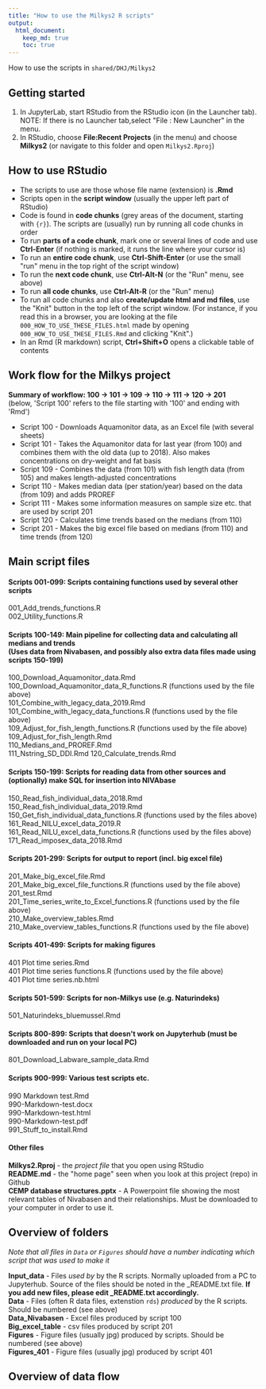 ```yaml
---
title: "How to use the Milkys2 R scripts"
output: 
  html_document:
    keep_md: true
    toc: true
---
```


How to use the scripts in `shared/DHJ/Milkys2` 

## Getting started  
1. In JupyterLab, start RStudio from the RStudio icon (in the Launcher tab). NOTE: If there is no Launcher tab,select "File : New Launcher" in the menu.   
2. In RStudio, choose **File:Recent Projects** (in the menu) and choose **Milkys2** (or navigate to this folder and open `Milkys2.Rproj`)   

## How to use RStudio  
- The scripts to use are those whose file name (extension) is **.Rmd**  
- Scripts open in the **script window** (usually the upper left part of RStudio)  
- Code is found in **code chunks** (grey areas of the document, starting with `{r}`). The scripts are (usually) run by running all code chunks in order  
- To run **parts of a code chunk**, mark one or several lines of code and use **Ctrl-Enter** (if nothing is marked, it runs the line where your cursor is)  
- To run an **entire code chunk**, use **Ctrl-Shift-Enter** (or use the small "run" menu in the top right of the script window)  
- To run the **next code chunk**, use **Ctrl-Alt-N** (or the "Run" menu, see above)    
- To run **all code chunks**, use **Ctrl-Alt-R** (or the "Run" menu)    
- To run all code chunks and also **create/update html and md files**, use the "Knit" button in the top left of the script window. (For instance, if you read this in a browser, you are looking at the file `000_HOW_TO_USE_THESE_FILES.html` made by opening `000_HOW_TO_USE_THESE_FILES.Rmd` and clicking "Knit".)     
- In an Rmd (R markdown) script, **Ctrl+Shift+O** opens a clickable table of contents    
  


## Work flow for the Milkys project   
**Summary of workflow: 100 -> 101 -> 109 -> 110 -> 111 -> 120 -> 201**  
  (below, 'Script 100' refers to the file starting with '100' and ending with 'Rmd')
- Script 100 - Downloads Aquamonitor data, as an Excel file (with several sheets)  
- Script 101 - Takes the Aquamonitor data for last year (from 100) and combines them
with the old data (up to 2018). Also makes concentrations on dry-weight and
fat basis
- Script 109 - Combines the data (from 101) with fish length data (from 105) and makes length-adjusted concentrations  
- Script 110 - Makes median data (per station/year) based on the data (from 109) and adds PROREF   
- Script 111 - Makes some information measures on sample size etc. that are used by script 201 
- Script 120 - Calculates time trends based on the medians (from 110)  
- Script 201 - Makes the big excel file based on medians (from 110) and time trends (from 120)  

## Main script files  
#### Scripts 001-099: Scripts containing functions used by several other scripts    
001_Add_trends_functions.R               
002_Utility_functions.R
  
#### Scripts 100-149: Main pipeline for collecting data and calculating all medians and trends <br> (Uses data from Nivabasen, and possibly also extra data files made using scripts 150-199)   
100_Download_Aquamonitor_data.Rmd            
100_Download_Aquamonitor_data_R_functions.R (functions used by the file above)   
101_Combine_with_legacy_data_2019.Rmd             
101_Combine_with_legacy_data_functions.R (functions used by the file above)      
109_Adjust_for_fish_length_functions.R (functions used by the file above)       
109_Adjust_for_fish_length.Rmd               
110_Medians_and_PROREF.Rmd             
111_Nstring_SD_DDI.Rmd
120_Calculate_trends.Rmd                    
  
#### Scripts 150-199: Scripts for reading data from other sources and (optionally) make SQL for insertion into NIVAbase  
150_Read_fish_individual_data_2018.Rmd       
150_Read_fish_individual_data_2019.Rmd      
150_Get_fish_individual_data_functions.R (functions used by the files above)     
161_Read_NILU_excel_data_2019.R                   
161_Read_NILU_excel_data_functions.R (functions used by the files above)               
171_Read_imposex_data_2018.Rmd                    
  
#### Scripts 201-299: Scripts for output to report (incl. big excel file)  
201_Make_big_excel_file.Rmd                  
201_Make_big_excel_file_functions.R (functions used by the file above)         
201_test.Rmd                                 
201_Time_series_write_to_Excel_functions.R (functions used by the file above)   
210_Make_overview_tables.Rmd  
210_Make_overview_tables_functions.R (functions used by the file above)  
  
#### Scripts 401-499: Scripts for making figures 
401 Plot time series.Rmd                     
401 Plot time series functions.R (functions used by the file above)             
401 Plot time series.nb.html                 
  
#### Scripts 501-599: Scripts for non-Milkys use (e.g. Naturindeks)   
501_Naturindeks_bluemussel.Rmd               
  
#### Scripts 800-899: Scripts that doesn't work on Jupyterhub (must be downloaded and run on your local PC)    
801_Download_Labware_sample_data.Rmd         
  
#### Scripts 900-999: Various test scripts etc.  
990 Markdown test.Rmd                        
990-Markdown-test.docx                       
990-Markdown-test.html                       
990-Markdown-test.pdf                        
991_Stuff_to_install.Rmd       

#### Other files  
**Milkys2.Rproj** - the *project file* that you open using RStudio                                
**README.md** - the "home page" seen when you look at this project (repo) in Github       
**CEMP database structures.pptx** - A Powerpoint file showing the most relevant tables of Nivabasen and their relationships. Must be downloaded to your computer in order to use it.      

## Overview of folders  
*Note that all files in `Data` or `Figures` should have a number indicating which script that was used to make it*                                     
  
**Input_data** - Files *used by* by the R scripts. Normally uploaded from a PC to Jupyterhub. Source of the files should be noted in the _README.txt file.  **If you add new files, please edit _README.txt accordingly.**                     
**Data** - Files (often R data files, extenstion `rds`) *produced* by the R scripts. Should be numbered (see above)               
**Data_Nivabasen** - Excel files produced by script 100                                 
**Big_excel_table** - csv files produced by script 201  
**Figures** - Figure files (usually jpg) produced by scripts. Should be numbered (see above)                                         
**Figures_401** - Figure files (usually jpg) produced by script 401  


## Overview of data flow



<!--html_preserve--><div id="htmlwidget-d2cb844f2179cf4a35fd" style="width:864px;height:1248px;" class="grViz html-widget"></div>
<script type="application/json" data-for="htmlwidget-d2cb844f2179cf4a35fd">{"x":{"diagram":"\ndigraph boxes_and_circles {\n\n  # a \"graph\" statement\n  graph [overlap = true, fontsize = 10]\n\n  # Scripts\n  node [shape = ellipse,\n        fixedsize = true,\n        width = 1.5] // ellipse\n  100 [label = \"Script 100\", \n    tooltip = \"Downloading all data from the project that can be downloaded from Jupyterhub (using the Aquamonitor API)\"]; \n  LastYear [label = \"From last year\"]; \n  802 [label = \"Script 802 (PC)\", tooltip = \"Extra parameters not returned by script 101. Must be run on a PC. Will need an Oracle client and access to the Oracle Nivadatabase\"];\n  101 [label = \"Script 101\"];\n  150 [label = \"Script 150\"]; \n  109 [label = \"Script 109\"]; \n  161 [label = \"Script 161\"]; \n  171 [label = \"Script 171\"]; \n  172 [label = \"Script 172\"]; \n  110 [label = \"Script 110\"]; \n  111 [label = \"Script 111\"]; \n  120 [label = \"Script 120\"]; \n  201 [label = \"Script 201\"]; \n  501 [label = \"Script 501\"]; \n  510 [label = \"Script 510\"]; \n  \n  # Data sets\n  node [shape = box,\n        fontname = Helvetica]\n  Raw1 [label = \"Raw data from AqM\", width = 2];\n  Legacy [label = \"Legacy data\", width = 2];\n  Nivabasen [label = \"Extra data from Nivabase\", width = 2.5];\n  NILU [label = \"NILU data\", width = 2];\n  Imposex [label = \"Imposex data\", width = 2];\n  Codbiol [label = \"Cod biological effects\", width = 2];\n  Raw2 [label = \"Raw data, complete records\", width = 2.5];\n  Lengths [label = \"Fish length data\", width = 2.5];\n  Raw3 [label = \"Raw data with length-adjusted conc.\", width = 3];\n  Medians [label = \"Medians per station/year\", width = 2.5];\n  Nstring [label = \"Nstring, SD and DDI\", width = 2.5];\n  Trends [label = \"Trends per time series\", width = 2.5];\n  Bigexcel [label = \"Big excel file\", width = 2.5];\n  Graphs [label = \"Time series graphs\", width = 2.5];\n  Tables [label = \"Summary tables\", width = 2.5];\n\n  # Connections (edges)\n  100 -> Raw1; LastYear -> Legacy; 802 -> Nivabasen\n  161 -> NILU; 171 -> Imposex; 172 -> Codbiol\n  {Raw1 Nivabasen Legacy NILU Imposex Codbiol} -> 101; \n  101 -> Raw2; 150 -> Lengths; \n  {Raw2 Lengths} -> 109;\n  109 -> Raw3; Raw3 -> 110; 110 -> Medians; \n  Raw3 -> 111; 111 -> Nstring; \n  Medians -> 120; 120 -> Trends;\n {Raw2 Raw3 Medians Trends Nstring} -> 201; 201 -> Bigexcel\n  Bigexcel -> {501 510}; 501 -> Graphs; 510 -> Tables\n  \n  subgraph {rank = same; Medians; Nstring}\n\n\n }\n","config":{"engine":"dot","options":null}},"evals":[],"jsHooks":[]}</script><!--/html_preserve-->



